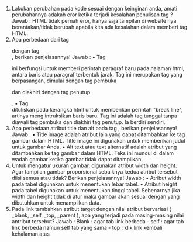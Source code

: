 1.	Lakukan perubahan pada kode sesuai dengan keinginan anda, amati perubahannya adakah eror ketika terjadi kesalahan penulisan tag ? 
Jawab : HTML tidak pernah eror, hanya saja tampilan di website nya berantakan/tidak berubah apabila kita ada kesalahan dalam memberi tag HTML.
2.	Apa perbedaan dari tag <p> dengan tag <br>, berikan penjelasannya!
Jawab : 
•	Tag <p> ini berfungsi untuk memberi perintah paragraf baru pada halaman html, antara baris atau paragraf terbentuk jarak. Tag ini merupakan tag yang berpasangan, dimulai dengan tag pembuka <p> dan diakhiri dengan tag penutup </p>.
•	Tag <br/> dituliskan pada kerangka html untuk memberikan perintah "break line", artinya meng intruksikan baris baru. Tag ini adalah tag tunggal tanpa diawali tag pembuka dan diakhiri tag penutup. Ia berdiri sendiri.
3.	Apa perbedaan atribut title dan alt pada tag <img>, berikan penjelasannya!
Jawab : 
•	Title image adalah atribut lain yang dapat ditambahkan ke tag gambar dalam HTML. Title image ini digunakan untuk memberikan judul untuk gambar Anda.
•	Alt text atau text alternatif adalah atribut yang ditambahkan ke tag gambar dalam HTML. Teks ini muncul di dalam wadah gambar ketika gambar tidak dapat ditampilkan.
4.	Untuk mengatur ukuran gambar, digunakan atribut width dan height. Agar tampilan gambar proporsional sebaiknya kedua atribut tersebut diisi semua atau tidak? Berikan penjelasannya!
Jawab : 
•	Atribut width pada tabel digunakan untuk menentukan lebar tabel.
•	Atribut height pada tabel digunakan untuk menentukan tinggi tabel.
Sebenarnya jika width dan height tidak di atur maka gambar akan sesuai dengan yang dibutuhkan untuk menampilkan data. 
5.	Pada link tambahkan atribut target dengan nilai atribut bervariasi ( _blank, _self, _top, _parent ), apa yang terjadi pada masing-masing nilai antribut tersebut?
Jawab : Blank : agar tab link berbeda - self : agar tab link berbeda namun self tab yang sama - top : klik link kembali kehalaman atas
